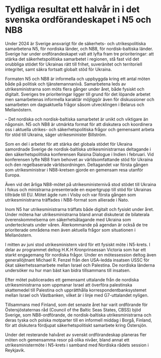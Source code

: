 # Tydliga resultat ett halvår in i det svenska ordförandeskapet i N5 och NB8

Under 2024 är Sverige ansvarigt för de säkerhets- och utrikespolitiska samarbetena N5, för nordiska länder, och NB8, för nordisk-baltiska länder. Sverige har under ordförandeskapet valt att lyfta fram tre prioriteringar: att stärka det säkerhetspolitiska samarbetet i regionen, stå fast vid det orubbliga stödet för Ukrainas rätt till frihet, suveränitet och territoriell integritet, samt säkra fortsatt globalt stöd för Ukraina.

Formaten N5 och NB8 är informella och uppbyggda kring ett antal möten både på politisk och tjänstemannanivå. Samarbetena leds av utrikesministrarna som möts flera gånger under året, både fysiskt och digitalt. Sveriges tre prioriteringar ligger till grund för det löpande arbetet men samarbetenas informella karaktär möjliggör även för diskussioner och samarbeten om dagsaktuella frågor såsom utvecklingen i Belarus och Mellanöstern.

– Det nordiska och nordisk-baltiska samarbetet är unikt och viktigare än någonsin. N5 och NB8 är utmärkta format för att diskutera och koordinera oss i aktuella utrikes- och säkerhetspolitiska frågor och gemensamt arbeta för stöd till Ukraina, säger utrikesminister Billström.

Som en del i arbetet för att stärka det globala stödet för Ukraina samordnade Sverige de nordisk-baltiska utrikesministrarnas deltagande i den säkerhetspolitiska konferensen Raisina Dialogue i Indien i februari. Vid konferensen lyfte NB8 fram behovet av världsomfattande stöd för Ukraina och den regelbaserade världsordningen. Deltagandet var första gången som utrikesministrar i NB8-kretsen gjorde en gemensam resa utanför Europa.

Även vid det årliga NB8-mötet på utrikesministernivå stod stödet till Ukraina i fokus och ministrarna presenterade en expertgrupp till stöd för Ukrainas tillträde till EU. Mötet ägde rum i Visby och var första gången som utrikesministrarna träffades i NB8-format som allierade i Nato.

Inom N5 har utrikesministrarna träffats både digitalt och fysiskt under året. Under mötena har utrikesministrarna bland annat diskuterat de bilaterala överenskommelserna om säkerhetsåtagande med Ukraina som undertecknats under våren. Återkommande på agendan är också de tre prioriterade områdena men även aktuella frågor som situationen i Mellanöstern.

I mitten av juni stod utrikesministern värd för ett fysiskt möte i N5-krets. I delar av programmet deltog H.K.H Kronprinsessan Victoria som har ett starkt engagemang för nordiska frågor. Under en mötessession deltog även generallöjtnant Michael R. Fenzel från den USA-ledda insatsen USSC för ökat säkerhetssamarbete mellan Israel och Palestina. De nordiska länderna undersöker nu hur man bäst kan bidra tillsammans till insatsen.

Efter mötet publicerades ett gemensamt uttalande från de nordiska utrikesministrarna som uppmanar Israel att överföra palestinska skattemedel till Palestina och upprätthålla korrespondentbanksystemet mellan Israel och Västbanken, vilket är i linje med G7-uttalandet nyligen.

Tillsammans med Finland, som det senaste året har varit ordförande för Östersjöstaternas råd (Council of the Baltic Seas States, CBSS) bjöd Sverige, som NB8-ordförande, de nordisk-baltiska utrikesministrarna och deras tyska och polska motparter till en informell middag i Borgå, Finland, för att diskutera fördjupat säkerhetspolitiskt samarbete kring Östersjön.

Under det resterande halvåret av svenskt ordförandeskap planeras fler möten och gemensamma resor på olika nivåer, bland annat ett utrikesministermöte i N5-krets i samband med Nordiska rådets session i Reykjavik.
